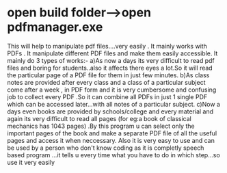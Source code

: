 # open build folder-->open pdfmanager.exe
This will help to manipulate pdf files....very easily .
It mainly works with PDFs .
It manipulate different PDF files and make them easily accessible.
It mainly do 3 types of works:-
a)As now a days its very difficult to read pdf files and boring for students..also it affects there eyes a lot.So it will read the particular page of a PDF file for them in just few minutes.
b)As class notes are provided after every class and a class of a particular subject come after a week , in PDF form and it is very cumbersome and confusing job to collect every PDF .So it can combine all PDFs in just 1 single PDF which can be accessed later...with all notes of a particular subject.
c)Now a days even books are provided by schools/college and every material and again its very difficult to read all pages (for eg:a book of classical mechanics has 1043 pages) .By this program u can select only the important pages of the book and make a separate PDF file of all the useful pages and access it when neccessary.
Also it is very easy to use and can be used by a person who don't know coding as it is completly speech based program ...it tells u every time what you have to do in which step...so use it very easily
